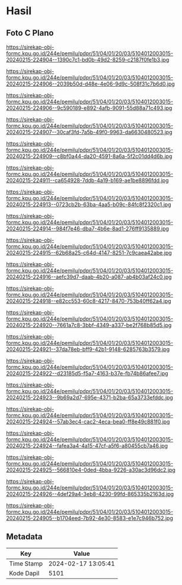 # Hasil

## Foto C Plano

https://sirekap-obj-formc.kpu.go.id/244e/pemilu/pdpr/51/04/01/20/03/5104012003015-20240215-224904--1390c7c1-bd0b-49d2-8259-c2187f0fe1b3.jpg

https://sirekap-obj-formc.kpu.go.id/244e/pemilu/pdpr/51/04/01/20/03/5104012003015-20240215-224906--2039b50d-d48e-4e06-9d9c-508f31c7b6d0.jpg

https://sirekap-obj-formc.kpu.go.id/244e/pemilu/pdpr/51/04/01/20/03/5104012003015-20240215-224906--9c590189-e892-4afb-9091-55d88a71c493.jpg

https://sirekap-obj-formc.kpu.go.id/244e/pemilu/pdpr/51/04/01/20/03/5104012003015-20240215-224907--30caf3fd-7a5b-49f0-9963-da6630480523.jpg

https://sirekap-obj-formc.kpu.go.id/244e/pemilu/pdpr/51/04/01/20/03/5104012003015-20240215-224909--c8bf0a44-da20-4591-8a6a-5f2c01dd4d6b.jpg

https://sirekap-obj-formc.kpu.go.id/244e/pemilu/pdpr/51/04/01/20/03/5104012003015-20240215-224911--ca654928-7ddb-4a19-b169-ae1be8896fdd.jpg

https://sirekap-obj-formc.kpu.go.id/244e/pemilu/pdpr/51/04/01/20/03/5104012003015-20240215-224913--0723cb2b-63ba-4aa5-b09c-84fc8f2320c1.jpg

https://sirekap-obj-formc.kpu.go.id/244e/pemilu/pdpr/51/04/01/20/03/5104012003015-20240215-224914--984f7e46-dba7-4b6e-8ad1-276ff9135889.jpg

https://sirekap-obj-formc.kpu.go.id/244e/pemilu/pdpr/51/04/01/20/03/5104012003015-20240215-224915--62b68a25-c64d-4147-8251-7c9caea42abe.jpg

https://sirekap-obj-formc.kpu.go.id/244e/pemilu/pdpr/51/04/01/20/03/5104012003015-20240215-224916--aefc39d7-daab-4b20-a087-ab4b03af24c0.jpg

https://sirekap-obj-formc.kpu.go.id/244e/pemilu/pdpr/51/04/01/20/03/5104012003015-20240215-224918--e82cc553-60c8-4217-8470-753b40ff62a4.jpg

https://sirekap-obj-formc.kpu.go.id/244e/pemilu/pdpr/51/04/01/20/03/5104012003015-20240215-224920--7661a7c8-3bbf-4349-a337-be2f768b85d5.jpg

https://sirekap-obj-formc.kpu.go.id/244e/pemilu/pdpr/51/04/01/20/03/5104012003015-20240215-224921--37da78eb-bff9-42b1-9148-6285763b3579.jpg

https://sirekap-obj-formc.kpu.go.id/244e/pemilu/pdpr/51/04/01/20/03/5104012003015-20240215-224922--d23185d5-f5a7-4163-b37e-fb74b86afee7.jpg

https://sirekap-obj-formc.kpu.go.id/244e/pemilu/pdpr/51/04/01/20/03/5104012003015-20240215-224923--9b69a2d7-695e-4371-b2ba-65a3733efddc.jpg

https://sirekap-obj-formc.kpu.go.id/244e/pemilu/pdpr/51/04/01/20/03/5104012003015-20240215-224924--57ab3ec4-cac2-4eca-bea0-ff8e49c881f0.jpg

https://sirekap-obj-formc.kpu.go.id/244e/pemilu/pdpr/51/04/01/20/03/5104012003015-20240215-224924--fafea3a4-4a15-47cf-a5f6-a80455cb7a46.jpg

https://sirekap-obj-formc.kpu.go.id/244e/pemilu/pdpr/51/04/01/20/03/5104012003015-20240215-224925--566810e4-0ded-4bba-9226-a30ac3d96dc2.jpg

https://sirekap-obj-formc.kpu.go.id/244e/pemilu/pdpr/51/04/01/20/03/5104012003015-20240215-224926--4def29a4-3eb8-4230-99fd-865335b2163d.jpg

https://sirekap-obj-formc.kpu.go.id/244e/pemilu/pdpr/51/04/01/20/03/5104012003015-20240215-224905--b1704eed-7b92-4e30-8583-e1e7c946b752.jpg


## Metadata

| Key        | Value               |
| ---------- | ------------------- |
| Time Stamp | 2024-02-17 13:05:41 |
| Kode Dapil | 5101                |



